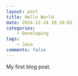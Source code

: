 ```yaml
---
layout: post
title: Hello World
date: 2024-12-24 20:10:01
categories: 
    - Developing
tags: 
    - Java
comments: false
---
```



My first blog post.

<!-- more -->
